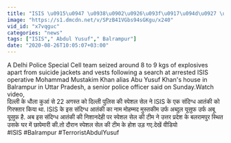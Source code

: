 ```yaml
---
title: "ISIS \u0915\u0947 \u0938\u0902\u0926\u093f\u0917\u094d\u0927 \u0906\u0924\u0902\u0915\u0940 Abdul Yusuf \u0915\u0947 \u0918\u0930 \u0938\u0947 \u0924\u092c\u093e\u0939\u0940 \u0915\u093e \u0938\u093e\u092e\u093e\u0928 \u092c\u0930\u093e\u092e\u0926 Balrampur \u0935\u0928\u0907\u0902\u0921\u093f\u092f\u093e \u0939\u093f\u0902\u0926\u0940"
image: "https://s1.dmcdn.net/v/SPzB41VGbs94sGKgu/x240"
vid_id: "x7vqguc"
categories: "news"
tags: ["ISIS"," Abdul Yusuf"," Balrampur"]
date: "2020-08-26T10:05:07+03:00"
---
```

A Delhi Police Special Cell team seized around 8 to 9 kgs of explosives apart from suicide jackets and vests following a search at arrested ISIS operative Mohammad Mustakim Khan alias Abu Yusuf Khan's house in Balrampur in Uttar Pradesh, a senior police officer said on Sunday.Watch video,    <br>दिल्ली के धौला कुआं से 22 अगस्त को दिल्ली पुलिस की स्पेशल सेल ने ISIS के एक संदिग्ध आतंकी को गिरफ्तार किया था. ISIS के इस संदिग्ध आतंकी का नाम मोहम्मद मुस्तकीम उर्फ अब्दुल यूसुफ उर्फ अबू यूसुफ है. अब इस संदिग्ध आतंकी की निशानदेही पर स्पेशल सेल की टीम ने उत्तर प्रदेश के बलरामपुर स्थित उसके घर में छापेमारी की.तो दौरान स्पेशल सेल की टीम के होश उड़ गए.देखें वीडियो    <br>#ISIS #Balrampur #TerroristAbdulYusuf

